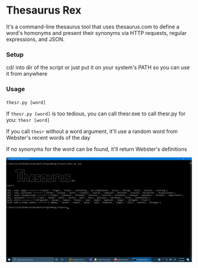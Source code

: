# Thesaurus Rex
It's a command-line thesaurus tool that uses thesaurus.com to define a word's homonyms and present their synonyms via HTTP requests, regular expressions, and JSON.

### Setup
cd/ into dir of the script or just put it on your system's PATH so you can use it from anywhere

### Usage

`thesr.py [word]`

If `thesr.py [word]` is too tedious, you can call thesr.exe to call thesr.py for you: `thesr [word]`

If you call `thesr` without a word argument, it'll use a random word from Webster's recent words of the day

If no synonyms for the word can be found, it'll return Webster's definitions

![alt text](https://github.com/treatmesubj/Thesaurus_Rex/blob/master/Screenshot%20(23).png)
